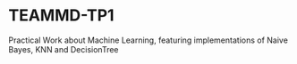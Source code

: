 # TEAMMD-TP1
Practical Work about Machine Learning, featuring implementations of Naive Bayes, KNN and DecisionTree
